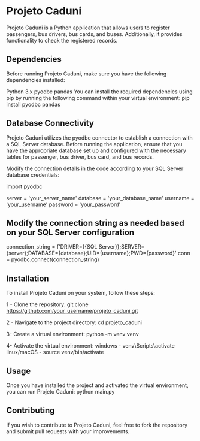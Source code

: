 # Projeto Caduni

Projeto Caduni is a Python application that allows users to register passengers, bus drivers, bus cards, and buses. Additionally, it provides functionality to check the registered records.

## Dependencies

Before running Projeto Caduni, make sure you have the following dependencies installed:

Python 3.x
pyodbc
pandas
You can install the required dependencies using pip by running the following command within your virtual environment:
pip install pyodbc pandas

## Database Connectivity

Projeto Caduni utilizes the pyodbc connector to establish a connection with a SQL Server database. Before running the application, ensure that you have the appropriate database set up and configured with the necessary tables for passenger, bus driver, bus card, and bus records.

Modify the connection details in the code according to your SQL Server database credentials:

import pyodbc

server = 'your_server_name'
database = 'your_database_name'
username = 'your_username'
password = 'your_password'

## Modify the connection string as needed based on your SQL Server configuration
connection_string = f'DRIVER={{SQL Server}};SERVER={server};DATABASE={database};UID={username};PWD={password}'
conn = pyodbc.connect(connection_string)

## Installation
To install Projeto Caduni on your system, follow these steps:

1 - Clone the repository:
git clone https://github.com/your_username/projeto_caduni.git

2 - Navigate to the project directory:
cd projeto_caduni

3- Create a virtual environment:
python -m venv venv

4- Activate the virtual environment:
windows - venv\Scripts\activate
linux/macOS - source venv/bin/activate

## Usage
Once you have installed the project and activated the virtual environment, you can run Projeto Caduni:
python main.py

## Contributing
If you wish to contribute to Projeto Caduni, feel free to fork the repository and submit pull requests with your improvements.




